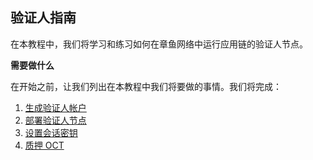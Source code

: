 ## 验证人指南

在本教程中，我们将学习和练习如何在章鱼网络中运行应用链的验证人节点。

**需要做什么**

在开始之前，让我们列出在本教程中我们将要做的事情。我们将完成：

1. [生成验证人帐户](./generate-keys.md)
2. [部署验证人节点](./deploy-validator.md)
3. [设置会话密钥](./set-session-key.md)
4. [质押 OCT](./stake.md)